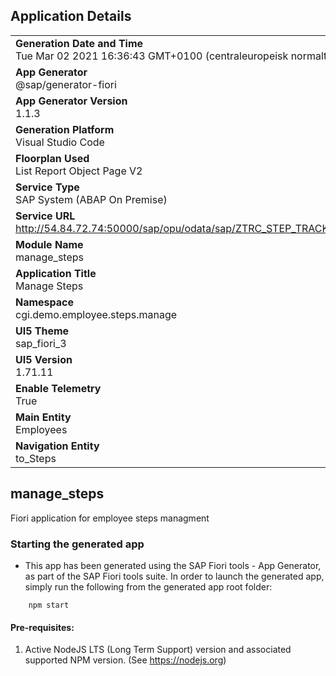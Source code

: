 ## Application Details
|               |
| ------------- |
|**Generation Date and Time**<br>Tue Mar 02 2021 16:36:43 GMT+0100 (centraleuropeisk normaltid)|
|**App Generator**<br>@sap/generator-fiori|
|**App Generator Version**<br>1.1.3|
|**Generation Platform**<br>Visual Studio Code|
|**Floorplan Used**<br>List Report Object Page V2|
|**Service Type**<br>SAP System (ABAP On Premise)|
|**Service URL**<br>http://54.84.72.74:50000/sap/opu/odata/sap/ZTRC_STEP_TRACKER_API/
|**Module Name**<br>manage_steps|
|**Application Title**<br>Manage Steps|
|**Namespace**<br>cgi.demo.employee.steps.manage|
|**UI5 Theme**<br>sap_fiori_3|
|**UI5 Version**<br>1.71.11|
|**Enable Telemetry**<br>True|
|**Main Entity**<br>Employees|
|**Navigation Entity**<br>to_Steps|

## manage_steps

Fiori application for employee steps managment

### Starting the generated app

-   This app has been generated using the SAP Fiori tools - App Generator, as part of the SAP Fiori tools suite.  In order to launch the generated app, simply run the following from the generated app root folder:

```
    npm start
```


#### Pre-requisites:

1. Active NodeJS LTS (Long Term Support) version and associated supported NPM version.  (See https://nodejs.org)


